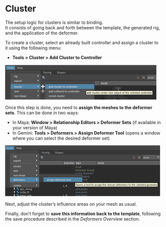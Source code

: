 # Cluster

The setup logic for clusters is similar to binding.  
It consists of going back and forth between the template, the generated rig, and the application of the deformer.  

To create a cluster, select an already built controller and assign a cluster to it using the following menu:  

- **Tools > Cluster > Add Cluster to Controller**  

![add cluster](./img/add_cluster.png)  

Once this step is done, you need to **assign the meshes to the deformer sets**. This can be done in two ways:  

- In Maya: **Window > Relationship Editors > Deformer Sets** (if available in your version of Maya)  
- In Gemini: **Tools > Deformers > Assign Deformer Tool** (opens a window where you can select the desired deformer set)  

![assign cluster](./img/assign_deformer.png)  

Next, adjust the cluster’s influence areas on your mesh as usual.  

Finally, don’t forget to **save this information back to the template**, following the save procedure described in the *Deformers Overview* section.  
